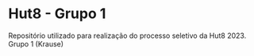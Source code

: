 # Hut8 - Grupo 1
Repositório utilizado para realização do processo seletivo da Hut8 2023. Grupo 1 (Krause)
